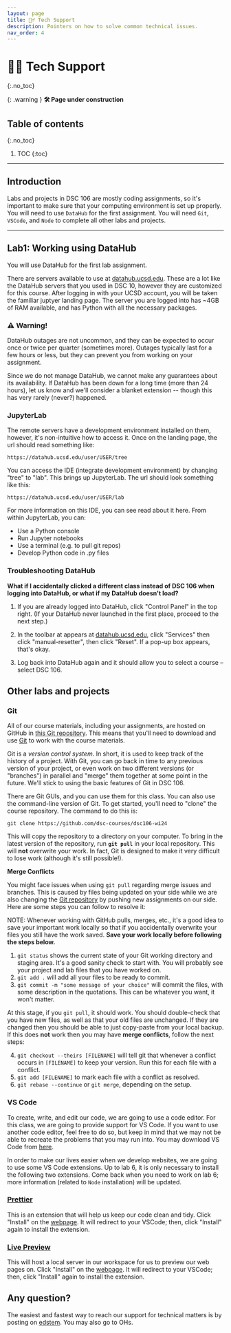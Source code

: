 ```yaml
---
layout: page
title: 🙋‍♂️ Tech Support
description: Pointers on how to solve common technical issues.
nav_order: 4
---
```


<!-- prettier-ignore-start -->

# 🙋‍♂️ Tech Support
{:.no_toc}

{: .warning }
**🛠️ Page under construction**

## Table of contents
{:.no_toc}

1. TOC
{:toc}

<!-- prettier-ignore-end -->

---

## Introduction

Labs and projects in DSC 106 are mostly coding assignments, so it's important to make sure that your computing environment is set up properly. You will need to use `DataHub` for the first assignment. You will need `Git`, `VSCode`, and `Node` to complete all other labs and projects.

---

## Lab1: Working using DataHub

You will use DataHub for the first lab assignment. 

There are servers available to use at
[datahub.ucsd.edu](datahub.ucsd.edu). These are a lot like the
DataHub servers that you used in DSC 10, however they are customized
for this course. After logging in with your UCSD account, you will be
taken the familiar juptyer landing page. The server you are logged into
has \~4GB of RAM available, and has Python with all the necessary
packages.

### ⚠️ Warning!

DataHub outages are not uncommon, and they can be expected to occur once
or twice per quarter (sometimes more). Outages typically last for a few
hours or less, but they can prevent you from working on your assignment.

Since we do not manage DataHub, we cannot make any guarantees about its
availability. If DataHub
has been down for a long time (more than 24 hours), let us know and
we\'ll consider a blanket extension -- though this has very rarely
(never?) happened.

### JupyterLab

The remote servers have a development environment installed on them,
however, it's non-intuitive how to access it. Once on the landing page,
the url should read something like:

`https://datahub.ucsd.edu/user/USER/tree`

You can access the IDE (integrate development environment) by changing
\"tree\" to \"lab\". This brings up JupyterLab. The url should look
something like this:

`https://datahub.ucsd.edu/user/USER/lab`

For more information on this IDE, you can see read about it here. From
within JupyterLab, you can:

- Use a Python console
- Run Jupyter notebooks
- Use a terminal (e.g. to pull git repos)
- Develop Python code in .py files

### Troubleshooting DataHub

**What if I accidentally clicked a different class instead of DSC 106 when logging into DataHub, or what if my DataHub doesn't load?**

1. If you are already logged into DataHub, click "Control Panel" in the top right. (If your DataHub never launched in the first place, proceed to the next step.)

2. In the toolbar at appears at [datahub.ucsd.edu](https://datahub.ucsd.edu), click "Services" then click "manual-resetter", then click "Reset". If a pop-up box appears, that's okay.

3. Log back into DataHub again and it should allow you to select a course – select DSC 106.



## Other labs and projects

### Git

All of our course materials, including your assignments, are hosted on
GitHub in [this Git repository](https://github.com/dsc-courses/dsc106-wi24). This means that you'll need to download and use
[Git](https://git-scm.com/) to work with the course
materials.

Git is a _version control system_. In short, it is used to keep track of
the history of a project. With Git, you can go back in time to any
previous version of your project, or even work on two different versions
(or \"branches\") in parallel and \"merge\" them together at some point
in the future. We\'ll stick to using the basic features of Git in DSC 106.

There are Git GUIs, and you can use them for this class. You can also
use the command-line version of Git. To get started, you\'ll need to
\"clone\" the course repository. The command to do this is:

    git clone https://github.com/dsc-courses/dsc106-wi24

This will copy the repository to a directory on your computer. To bring
in the latest version of the repository, run **`git pull`** in your local repository. This will **not**
overwrite your work. In fact, Git is designed to make it very difficult
to lose work (although it\'s still possible!).

**Merge Conflicts**

You might face issues when using `git pull` regarding merge issues and branches. This is caused by files being updated on your side while we are also changing the [Git repository](https://github.com/dsc-courses/dsc106-wi24) by pushing new assignments on our side. Here are some steps you can follow to resolve it:

NOTE: Whenever working with GitHub pulls, merges, etc., it's a good idea to save your important work locally so that if you accidentally overwrite your files you still have the work saved. **Save your work locally before following the steps below.**

1. `git status` shows the current state of your Git working directory and staging area. It's a good sanity check to start with. You will probably see your project and lab files that you have worked on.
2. `git add .` will add all your files to be ready to commit.
3. `git commit -m "some message of your choice"` will commit the files, with some description in the quotations. This can be whatever you want, it won't matter.

At this stage, if you `git pull`, it should work. You should double-check that you have new files, as well as that your old files are unchanged. If they are changed then you should be able to just copy-paste from your local backup. If this does **not** work then you may have **merge conflicts**, follow the next steps:

4. `git checkout --theirs [FILENAME]` will tell git that whenever a conflict occurs in `[FILENAME]` to keep your version. Run this for each file with a conflict.
5. `git add [FILENAME]` to mark each file with a conflict as resolved.
6. `git rebase --continue` or `git merge`, depending on the setup.



### VS Code

To create, write, and edit our code, we are going to use a code editor. For this class, we are going to provide support for VS Code. If you want to use another code editor, feel free to do so, but keep in mind that we may not be able to recreate the problems that you may run into. You may download VS Code from [here](https://code.visualstudio.com/).

In order to make our lives easier when we develop websites, we are going to use some VS Code extensions. Up to lab 6, it is only necessary to install the following two extensions. Come back when you need to work on lab 6; more information (related to `Node` installation) will be updated.

### [Prettier](https://marketplace.visualstudio.com/items?itemName=esbenp.prettier-vscode)

This is an extension that will help us keep our code clean and tidy. Click "Install" on the [webpage](https://marketplace.visualstudio.com/items?itemName=esbenp.prettier-vscode). It will redirect to your VSCode; then, click "Install" again to install the extension.

### [Live Preview](https://marketplace.visualstudio.com/items?itemName=ms-vscode.live-server)

This will host a local server in our workspace for us to preview our web pages on. Click "Install" on the [webpage](https://marketplace.visualstudio.com/items?itemName=ms-vscode.live-server). It will redirect to your VSCode; then, click "Install" again to install the extension.


## Any question?

The easiest and fastest way to reach our support for technical matters is by posting on [edstem](https://edstem.org/us/courses/51219/discussion/). You may also go to OHs. 

<!--

### Svelte for VS Code

This is for Lab 6. Install svelte.svelte-vscode. 

## Node.js and npm

Again, for Lab 6, we are going to need node.js and npm. Node.js is an open-source, cross-platform, JavaScript runtime environment that executes JavaScript code outside of a web browser. NPM – or "Node Package Manager" – is the default package manager for JavaScript's runtime Node.js. You may find detailed instructions to download and install them [here](https://docs.npmjs.com/downloading-and-installing-node-js-and-npm#using-a-node-installer-to-install-nodejs-and-npm).

To check the Node version, open a command prompt and type:

```bash
node --version
```

To check the npm version, type in:

```bash
npm --version  
```

If everything is installed correctly, you should see the version number information.  

-->



